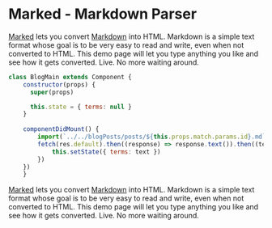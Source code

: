 # Marked - Markdown Parser


[Marked] lets you convert [Markdown] into HTML.  Markdown is a simple text format whose goal is to be very easy to read and write, even when not converted to HTML.  This demo page will let you type anything you like and see how it gets converted.  Live.  No more waiting around.

[Marked]: https://github.com/markedjs/marked/
[Markdown]: http://daringfireball.net/projects/markdown/


```js
class BlogMain extends Component {
    constructor(props) {
      super(props)

      this.state = { terms: null }
    }
  
    componentDidMount() {
        import(`../../blogPosts/posts/${this.props.match.params.id}.md`).then(res=> { 
        fetch(res.default).then((response) => response.text()).then((text) => {
            this.setState({ terms: text })
        })
    })
    }
```
[Marked] lets you convert [Markdown] into HTML.  Markdown is a simple text format whose goal is to be very easy to read and write, even when not converted to HTML.  This demo page will let you type anything you like and see how it gets converted.  Live.  No more waiting around.
